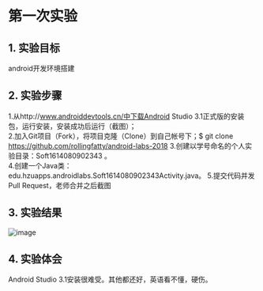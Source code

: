 # 第一次实验 
## 1. 实验目标
android开发环境搭建
## 2. 实验步骤
1.从http://www.androiddevtools.cn/中下载Android Studio 3.1正式版的安装包，运行安装，安装成功后运行（截图）；  
2.加入Git项目（Fork），将项目克隆（Clone）到自己帐号下；$ git clone  https://github.com/rollingfatty/android-labs-2018
3.创建以学号命名的个人实验目录：Soft1614080902343 。  
4.创建一个Java类：edu.hzuapps.androidlabs.Soft1614080902343Activity.java。
5.提交代码并发Pull Request，老师合并之后截图
## 3. 实验结果
![image](https://github.com/rollingfatty/android-labs-2018/blob/master/soft1614080902443/soft1614080902443.png)
## 4. 实验体会
Android Studio 3.1安装很难受。其他都还好，英语看不懂，硬伤。
